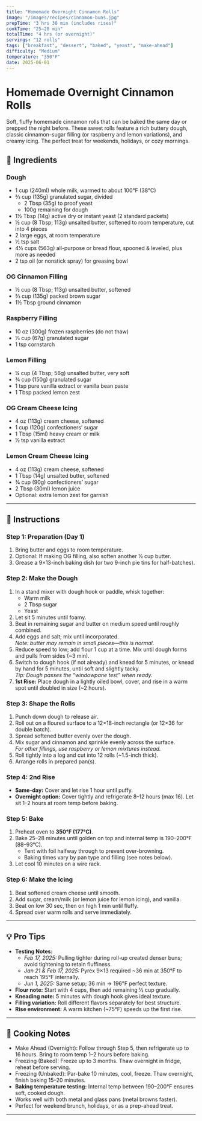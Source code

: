 ```yaml
---
title: "Homemade Overnight Cinnamon Rolls"
image: "/images/recipes/cinnamon-buns.jpg"
prepTime: "3 hrs 30 min (includes rises)"
cookTime: "25–28 min"
totalTime: "4 hrs (or overnight)"
servings: "12 rolls"
tags: ["breakfast", "dessert", "baked", "yeast", "make-ahead"]
difficulty: "Medium"
temperature: "350°F"
date: 2025-06-01
---
```


# Homemade Overnight Cinnamon Rolls

Soft, fluffy homemade cinnamon rolls that can be baked the same day or prepped the night before. These sweet rolls feature a rich buttery dough, classic cinnamon-sugar filling (or raspberry and lemon variations), and creamy icing. The perfect treat for weekends, holidays, or cozy mornings.

## 🧂 Ingredients

### Dough
* 1 cup (240ml) whole milk, warmed to about 100°F (38°C)
* ⅔ cup (135g) granulated sugar, divided
  * 2 Tbsp (35g) to proof yeast  
  * 100g remaining for dough
* 1½ Tbsp (14g) active dry or instant yeast (2 standard packets)
* ½ cup (8 Tbsp; 113g) unsalted butter, softened to room temperature, cut into 4 pieces
* 2 large eggs, at room temperature
* ½ tsp salt
* 4½ cups (563g) all-purpose or bread flour, spooned & leveled, plus more as needed
* 2 tsp oil (or nonstick spray) for greasing bowl

### OG Cinnamon Filling
* ½ cup (8 Tbsp; 113g) unsalted butter, softened
* ⅔ cup (135g) packed brown sugar
* 1½ Tbsp ground cinnamon

### Raspberry Filling
* 10 oz (300g) frozen raspberries (do not thaw)
* ⅓ cup (67g) granulated sugar
* 1 tsp cornstarch

### Lemon Filling
* ¼ cup (4 Tbsp; 56g) unsalted butter, very soft
* ¾ cup (150g) granulated sugar
* 1 tsp pure vanilla extract or vanilla bean paste
* 1 Tbsp packed lemon zest

### OG Cream Cheese Icing
* 4 oz (113g) cream cheese, softened
* 1 cup (120g) confectioners’ sugar
* 1 Tbsp (15ml) heavy cream or milk
* ½ tsp vanilla extract

### Lemon Cream Cheese Icing
* 4 oz (113g) cream cheese, softened
* 1 Tbsp (14g) unsalted butter, softened
* ¾ cup (90g) confectioners’ sugar
* 2 Tbsp (30ml) lemon juice
* Optional: extra lemon zest for garnish

---

## 🔪 Instructions

### Step 1: Preparation (Day 1)
1. Bring butter and eggs to room temperature.
2. Optional: If making OG filling, also soften another ½ cup butter.
3. Grease a 9×13-inch baking dish (or two 9-inch pie tins for half-batches).

### Step 2: Make the Dough
1. In a stand mixer with dough hook or paddle, whisk together:
   - Warm milk  
   - 2 Tbsp sugar  
   - Yeast  
2. Let sit 5 minutes until foamy.
3. Beat in remaining sugar and butter on medium speed until roughly combined.
4. Add eggs and salt; mix until incorporated.  
   *Note: butter may remain in small pieces—this is normal.*
5. Reduce speed to low; add flour 1 cup at a time. Mix until dough forms and pulls from sides (~3 min).
6. Switch to dough hook (if not already) and knead for 5 minutes, or knead by hand for 5 minutes, until soft and slightly tacky.  
   *Tip: Dough passes the “windowpane test” when ready.*
7. **1st Rise:** Place dough in a lightly oiled bowl, cover, and rise in a warm spot until doubled in size (~2 hours).

### Step 3: Shape the Rolls
1. Punch down dough to release air.
2. Roll out on a floured surface to a 12×18-inch rectangle (or 12×36 for double batch).
3. Spread softened butter evenly over the dough.  
4. Mix sugar and cinnamon and sprinkle evenly across the surface.  
   *For other fillings, use raspberry or lemon mixtures instead.*
5. Roll tightly into a log and cut into 12 rolls (~1.5-inch thick).  
6. Arrange rolls in prepared pan(s).

### Step 4: 2nd Rise
* **Same-day:** Cover and let rise 1 hour until puffy.  
* **Overnight option:** Cover tightly and refrigerate 8–12 hours (max 16). Let sit 1–2 hours at room temp before baking.

### Step 5: Bake
1. Preheat oven to **350°F (177°C)**.
2. Bake 25–28 minutes until golden on top and internal temp is 190–200°F (88–93°C).
   - Tent with foil halfway through to prevent over-browning.  
   - Baking times vary by pan type and filling (see notes below).
3. Let cool 10 minutes on a wire rack.

### Step 6: Make the Icing
1. Beat softened cream cheese until smooth.  
2. Add sugar, cream/milk (or lemon juice for lemon icing), and vanilla.  
3. Beat on low 30 sec, then on high 1 min until fluffy.  
4. Spread over warm rolls and serve immediately.

---

## 💡 Pro Tips

* **Testing Notes:**  
  - *Feb 17, 2025:* Pulling tighter during roll-up created denser buns; avoid tightening to retain fluffiness.  
  - *Jan 21 & Feb 17, 2025:* Pyrex 9×13 required ~36 min at 350°F to reach 195°F internally.  
  - *Jun 1, 2025:* Same setup; 36 min → 196°F perfect texture.  
* **Flour note:** Start with 4 cups, then add remaining ½ cup gradually.  
* **Kneading note:** 5 minutes with dough hook gives ideal texture.  
* **Filling variation:** Roll different flavors separately for best structure.  
* **Rise environment:** A warm kitchen (~75°F) speeds up the first rise.

---

## 🍳 Cooking Notes

* Make Ahead (Overnight): Follow through Step 5, then refrigerate up to 16 hours. Bring to room temp 1–2 hours before baking.  
* Freezing (Baked): Freeze up to 3 months. Thaw overnight in fridge, reheat before serving.  
* Freezing (Unbaked): Par-bake 10 minutes, cool, freeze. Thaw overnight, finish baking 15–20 minutes.  
* **Baking temperature testing:** Internal temp between 190–200°F ensures soft, cooked dough.  
* Works well with both metal and glass pans (metal browns faster).  
* Perfect for weekend brunch, holidays, or as a prep-ahead treat.

---
